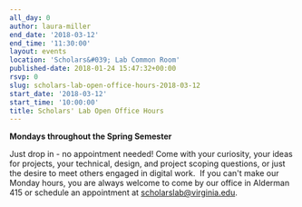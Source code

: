 ```yaml
---
all_day: 0
author: laura-miller
end_date: '2018-03-12'
end_time: '11:30:00'
layout: events
location: 'Scholars&#039; Lab Common Room'
published-date: 2018-01-24 15:47:32+00:00
rsvp: 0
slug: scholars-lab-open-office-hours-2018-03-12
start_date: '2018-03-12'
start_time: '10:00:00'
title: Scholars' Lab Open Office Hours
---
```


**Mondays throughout the Spring Semester**

Just drop in - no appointment needed! Come with your curiosity, your ideas for projects, your technical, design, and project scoping questions, or just the desire to meet others engaged in digital work.  If you can't make our Monday hours, you are always welcome to come by our office in Alderman 415 or schedule an appointment at [scholarslab@virginia.edu](mailto:scholarslab@virginia.edu).
